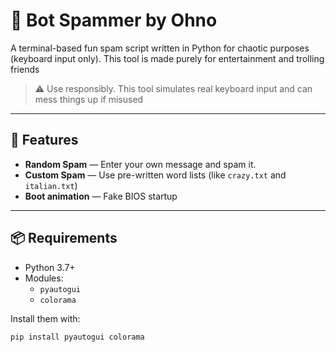 # 🧠 Bot Spammer by Ohno

A terminal-based fun spam script written in Python for chaotic purposes (keyboard input only). This tool is made purely for entertainment and trolling friends
> ⚠️ Use responsibly. This tool simulates real keyboard input and can mess things up if misused

---

## 🔧 Features

- **Random Spam** — Enter your own message and spam it.
- **Custom Spam** — Use pre-written word lists (like `crazy.txt` and `italian.txt`)
- **Boot animation** — Fake BIOS startup

---

## 📦 Requirements

- Python 3.7+
- Modules:
  - `pyautogui`
  - `colorama`

Install them with:

```bash
pip install pyautogui colorama
